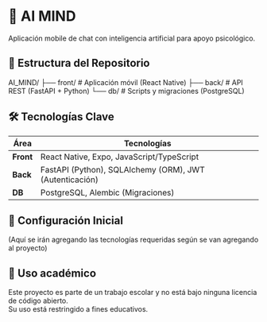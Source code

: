# 🚀 AI  MIND
Aplicación mobile de chat con inteligencia artificial para apoyo psicológico.

## 📌 Estructura del Repositorio
AI_MIND/
├── front/ # Aplicación móvil (React Native)
├── back/ # API REST (FastAPI + Python)
└── db/ # Scripts y migraciones (PostgreSQL)

## 🛠 Tecnologías Clave
| Área       | Tecnologías                                                                |
|------------|----------------------------------------------------------------------------|
| **Front**  | React Native, Expo, JavaScript/TypeScript                                  |
| **Back**   | FastAPI (Python), SQLAlchemy (ORM), JWT (Autenticación)                    |
| **DB**     | PostgreSQL, Alembic (Migraciones)                                          |

## 🚀 Configuración Inicial
(Aquí se irán agregando las tecnologías requeridas según se van agregando al proyecto)

## 📜 Uso académico  
Este proyecto es parte de un trabajo escolar y no está bajo ninguna licencia de código abierto.  
Su uso está restringido a fines educativos.  
